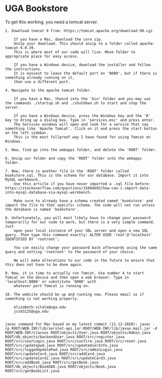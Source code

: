 # UGA Bookstore
To get this working, you need a tomcat server.
	
	1. Download tomcat 9 from: https://tomcat.apache.org/download-90.cgi
	
		If you have a Mac, download the core zip.
		Unzip your download. This should unzip to a folder called apache-tomcat-9.0.39.
		This is where most of our code will live. Move folder to appropriate place for easy access.

		If you have a Windows device, download the installer and follow the instructions.
		It is easiest to leave the default port on '8080', but if there is something already running on it,
		then use a different port.
		
	4. Navigate to the apache tomcat folder. 	
	
		If you have a Mac, thencd into the 'bin' folder and you may use the commands ./startup.sh and ./shutdown.sh to start and stop the server.

		If you have a Windows device, press the Windows key and the 'R' key to dring up a dialog box. Type in 'services.msc' and press enter.
		The Services windows will open and look for a service that say something like 'Apache Tomcat'. Click on it and press the start button on the left sidebar.
		This is the most fullproof way I have found for using Tomcat on Windows.

	5. Now, find go into the webapps folder, and delete the 'ROOT' folder. 
		
	6. Unzip our folder and copy the 'ROOT' folder into the webapps folder.

	7. Now, there is another file in the 'ROOT' folder called bookstore.sql. This is the schema for our database. Import it into MySQL workbench.
		Use this article if you have never imported a .sql file before: https://stackoverflow.com/questions/15884693/how-can-i-import-data-into-mysql-database-via-mysql-workbench.
		
		Make sure to already have a schema created named 'bookstore' and import the file to that specific schema. The code will not run unless the database is named 'bookstore'.

	8. Unfortunately, you will most likely have to change your password temporarily for our code to work, but there is a very simple command. Just
		open your local instance of your SQL server and open a new SQL query. Then type this command exactly: ALTER USER 'root'@'localhost' IDENTIFIED BY 'rootroot';
		
		You can easily change your password back afterwards using the same query and setting 'rootroot' to the password of your choice.

		We will make alterations to our code in the future to ensure that this does not have to be done again.

	9. Now, it is time to actually run Tomcat. Use number 4 to start Tomcat on the device and then open a web browser. Type in 'localhost:8080' or substitute '8080' with
		whatever port Tomcat is running on.

	10. The website should be up and running now. Please email us if something is not working properly.

		elizabeth.vitale@uga.edu
		jcs93125@uga.edu
		
		
	javac command for Mac based on my latest commit (11-12-2020): javac -cp ROOT/WEB-INF/lib/servlet-api.jar:ROOT/WEB-INF/lib/javax.mail.jar -d ROOT/WEB-INF/classes ROOT/objects/User.java ROOT/objects/Admin.java ROOT/db_objects/backendUser.java ROOT/src/register.java ROOT/src/userLogin.java ROOT/src/confirm.java ROOT/src/reset.java ROOT/src/updatepwd.java ROOT/src/updateUserInfo.java ROOT/src/loggedUpdatePwd.java ROOT/src/adminLogin.java ROOT/src/updateCard.java ROOT/src/addCard.java ROOT/src/updateCard2.java ROOT/src/updateCard3.java ROOT/src/addBook.java ROOT/src/getBook.java ROOT/db_objects/BookDAO.java ROOT/objects/Book.java ROOT/src/getBookList.java
